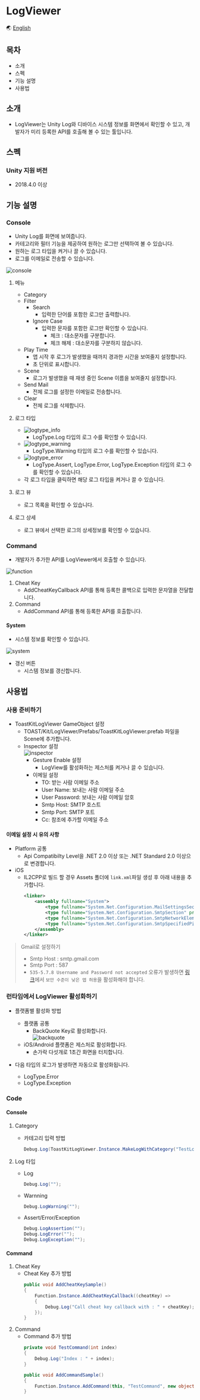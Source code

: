 # LogViewer

🌏 [English](README.en.md)

## 목차

* 소개
* 스펙
* 기능 설명
* 사용법

## 소개

* LogViewer는 Unity Log와 디바이스 시스템 정보를 화면에서 확인할 수 있고, 개발자가 미리 등록한 API를 호출해 볼 수 있는 툴입니다.

## 스펙

### Unity 지원 버전

* 2018.4.0 이상

## 기능 설명

### Console

* Unity Log를 화면에 보여줍니다.
* 카테고리와 필터 기능을 제공하여 원하는 로그만 선택하여 볼 수 있습니다.
* 원하는 로그 타입을 켜거나 끌 수 있습니다.
* 로그를 이메일로 전송할 수 있습니다.

![console](./images/console.png)

1. 메뉴
    * Category
    * Filter
        * Search
            *  입력한 단어를 포함한 로그만 출력합니다.
        * Ignore Case
            * 입력한 문자를 포함한 로그만 확인할 수 있습니다.
                * 체크 : 대소문자를 구분합니다.
                * 체크 해제 : 대소문자를 구분하지 않습니다.
    * Play Time
        * 앱 시작 후 로그가 발생했을 때까지 경과한 시간을 보여줄지 설정합니다.
        * 초 단위로 표시합니다.
    * Scene
        * 로그가 발생했을 때 재생 중인 Scene 이름을 보여줄지 설정합니다.
    * Send Mail
        * 전체 로그를 설정한 이메일로 전송합니다.
    * Clear
        * 전체 로그를 삭제합니다.

2. 로그 타입
    * ![logtype_info](./images/logtype_info.png)
        * LogType.Log 타입의 로그 수를 확인할 수 있습니다.
    * ![logtype_warning](./images/logtype_warning.png)
        * LogType.Warning 타입의 로그 수를 확인할 수 있습니다.
    * ![logtype_error](./images/logtype_error.png)
        * LogType.Assert, LogType.Error, LogType.Exception 타입의 로그 수를 확인할 수 있습니다.
    * 각 로그 타입을 클릭하면 해당 로그 타입을 켜거나 끌 수 있습니다.

3. 로그 뷰
    * 로그 목록을 확인할 수 있습니다.

4. 로그 상세
    *  로그 뷰에서 선택한 로그의 상세정보를 확인할 수 있습니다.


### Command

* 개발자가 추가한 API를 LogViewer에서 호출할 수 있습니다.

![function](./images/function.png)

1. Cheat Key          
    * AddCheatKeyCallback API를 통해 등록한 콜백으로 입력한 문자열을 전달합니다.
2. Command
    * AddCommand API를 통해 등록한 API를 호출합니다.

#### System

* 시스템 정보를 확인할 수 있습니다.

![system](./images/system.png)

* 갱신 버튼
    * 시스템 정보를 갱신합니다.


## 사용법

### 사용 준비하기

* ToastKitLogViewer GameObject 설정    
    * TOAST/Kit/LogViewer/Prefabs/ToastKitLogViewer.prefab 파일을 Scene에 추가합니다.
    *  Inspector 설정</br>
    ![inspector](./images/inspector.png)
        * Gesture Enable 설정
            * LogView를  활성화하는 제스처를 켜거나 끌 수 있습니다.
        * 이메일 설정
            * TO: 받는 사람 이메일 주소
            * User Name: 보내는 사람 이메일 주소
            * User Password: 보내는 사람 이메일 암호
            * Smtp Host: SMTP 호스트
            * Smtp Port: SMTP 포트
            * Cc: 참조에 추가할 이메일 주소            

#### 이메일 설정 시 유의 사항

* Platform 공통
    * Api Compatibilty Level을 .NET 2.0 이상 또는 .NET Standard 2.0 이상으로 변경합니다.
* iOS
    * IL2CPP로 빌드 할 경우 Assets 폴더에 `link.xml`파일 생성 후 아래 내용을 추가합니다.
        ```xml
        <linker>
            <assembly fullname="System">
                <type fullname="System.Net.Configuration.MailSettingsSectionGroup" preserve="all"/>
                <type fullname="System.Net.Configuration.SmtpSection" preserve="all"/>
                <type fullname="System.Net.Configuration.SmtpNetworkElement" preserve="all"/>
                <type fullname="System.Net.Configuration.SmtpSpecifiedPickupDirectoryElement" preserve="all"/>
            </assembly>
        </linker>
        ```
> Gmail로 설정하기
> * Smtp Host : smtp.gmail.com
> * Smtp Port : 587
> * `535-5.7.8 Username and Password not accepted` 오류가 발생하면 [링크](https://myaccount.google.com/lesssecureapps)에서 `보안 수준이 낮은 앱 허용`을 활성화해야 합니다.
            
### 런타임에서  LogViewer 활성화하기

* 플랫폼별 활성화 방법
    * 플랫폼 공통
        * BackQuote Key로 활성화합니다.</br>
            ![backquote](./images/backquote.png)
    * iOS/Android 플랫폼은 제스처로 활성화합니다.
        * 손가락 다섯개로 1초간 화면을 터치합니다.

*  다음 타입의 로그가 발생하면 자동으로 활성화됩니다.
    *  LogType.Error
    *  LogType.Exception 

### Code

#### Console
1. Category
    * 카테고리 입력 방법
        ```cs
        Debug.Log(ToastKitLogViewer.Instance.MakeLogWithCategory("TestLog", "UserCategory"));
        ```

2.  Log 타입
    * Log        
        ```cs
        Debug.Log("");
        ```
    * Warnning        
        ```cs
        Debug.LogWarning("");
        ```
    * Assert/Error/Exception        
        ```cs
        Debug.LogAssertion("");
        Debug.LogError("");
        Debug.LogException("");
        ```
#### Command

1. Cheat Key      
    * Cheat Key 추가 방법
        ```cs
        public void AddCheatKeySample()
        {
            Function.Instance.AddCheatKeyCallback((cheatKey) =>
            {
                Debug.Log("Call cheat key callback with : " + cheatKey);
            });
        }
        ```
2. Command
    * Command 추가 방법
        ```cs
        private void TestCommand(int index)
        {       
            Debug.Log("Index : " + index);         
        }

        public void AddCommandSample()
        {
            Function.Instance.AddCommand(this, "TestCommand", new object[] { 2 });
        }
        ```